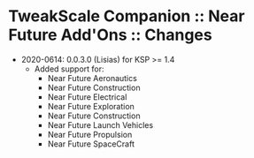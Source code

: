 # TweakScale Companion :: Near Future Add'Ons :: Changes

* 2020-0614: 0.0.3.0 (Lisias) for KSP >= 1.4
	+ Added support for:
		- Near Future Aeronautics
		- Near Future Construction 
		- Near Future Electrical
		- Near Future Exploration
		- Near Future Construction
		- Near Future Launch Vehicles
		- Near Future Propulsion
		- Near Future SpaceCraft
